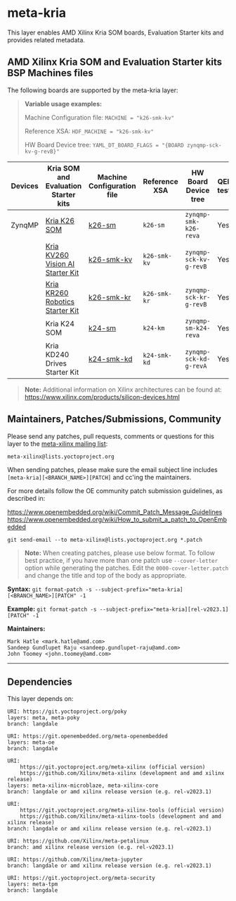 # meta-kria

This layer enables AMD Xilinx Kria SOM boards, Evaluation Starter kits and
provides related metadata.

## AMD Xilinx Kria SOM and Evaluation Starter kits BSP Machines files

The following boards are supported by the meta-kria layer:

> **Variable usage examples:**
>
> Machine Configuration file: `MACHINE = "k26-smk-kv"`
>
> Reference XSA: `HDF_MACHINE = "k26-smk-kv"`
>
> HW Board Device tree: `YAML_DT_BOARD_FLAGS = "{BOARD zynqmp-sck-kv-g-revB}"`

| Devices | Kria SOM and Evaluation Starter kits                                                                        | Machine Configuration file                 | Reference XSA | HW Board Device tree   | QEMU tested | HW tested |
|---------|-------------------------------------------------------------------------------------------------------------|--------------------------------------------|---------------|------------------------|-------------|-----------|
| ZynqMP  | [Kria K26 SOM](https://www.xilinx.com/products/som/kria/k26c-commercial.html)                               | [k26-sm](conf/machine/k26-sm.conf)         | `k26-sm`      | `zynqmp-smk-k26-reva`  | Yes         | Yes       |
|         | [Kria KV260 Vision AI Starter Kit](https://www.xilinx.com/products/som/kria/kv260-vision-starter-kit.html)  | [k26-smk-kv](conf/machine/k26-smk-kv.conf) | `k26-smk-kv`  | `zynqmp-sck-kv-g-revB` | Yes         | Yes       |
|         | [Kria KR260 Robotics Starter Kit](https://www.xilinx.com/products/som/kria/kr260-robotics-starter-kit.html) | [k26-smk-kr](conf/machine/k26-smk-kr.conf) | `k26-smk-kr`  | `zynqmp-sck-kr-g-revB` | Yes         | Yes       |
|         | Kria K24 SOM                                                                                                | [k24-sm](conf/machine/k24-sm.conf)         | `k24-km`      | `zynqmp-sm-k24-reva`   | Yes         | Yes       |
|         | Kria KD240 Drives Starter Kit                                                                               | [k24-smk-kd](conf/machine/k24-smk-kd.conf) | `k24-smk-kd`  | `zynqmp-sck-kd-g-revA` | Yes         | Yes       |

> **Note:** Additional information on Xilinx architectures can be found at:
	https://www.xilinx.com/products/silicon-devices.html

## Maintainers, Patches/Submissions, Community

Please send any patches, pull requests, comments or questions for this layer to
the [meta-xilinx mailing list](https://lists.yoctoproject.org/g/meta-xilinx):

	meta-xilinx@lists.yoctoproject.org

When sending patches, please make sure the email subject line includes
`[meta-kria][<BRANCH_NAME>][PATCH]` and cc'ing the maintainers.

For more details follow the OE community patch submission guidelines, as described in:

https://www.openembedded.org/wiki/Commit_Patch_Message_Guidelines
https://www.openembedded.org/wiki/How_to_submit_a_patch_to_OpenEmbedded

`git send-email --to meta-xilinx@lists.yoctoproject.org *.patch`

> **Note:** When creating patches, please use below format. To follow best practice,
> if you have more than one patch use `--cover-letter` option while generating the
> patches. Edit the `0000-cover-letter.patch` and change the title and top of the
> body as appropriate.

**Syntax:**
`git format-patch -s --subject-prefix="meta-kria][<BRANCH_NAME>][PATCH" -1`

**Example:**
`git format-patch -s --subject-prefix="meta-kria][rel-v2023.1][PATCH" -1`

**Maintainers:**

	Mark Hatle <mark.hatle@amd.com>
	Sandeep Gundlupet Raju <sandeep.gundlupet-raju@amd.com>
	John Toomey <john.toomey@amd.com>
---
## Dependencies

This layer depends on:

	URI: https://git.yoctoproject.org/poky
	layers: meta, meta-poky
	branch: langdale

	URI: https://git.openembedded.org/meta-openembedded
	layers: meta-oe
	branch: langdale

	URI:
        https://git.yoctoproject.org/meta-xilinx (official version)
        https://github.com/Xilinx/meta-xilinx (development and amd xilinx release)
	layers: meta-xilinx-microblaze, meta-xilinx-core
	branch: langdale or amd xilinx release version (e.g. rel-v2023.1)

	URI:
        https://git.yoctoproject.org/meta-xilinx-tools (official version)
        https://github.com/Xilinx/meta-xilinx-tools (development and amd xilinx release)
	branch: langdale or amd xilinx release version (e.g. rel-v2023.1)

	URI: https://github.com/Xilinx/meta-petalinux
	branch: amd xilinx release version (e.g. rel-v2023.1)

	URI: https://github.com/Xilinx/meta-jupyter
	branch: langdale or amd xilinx release version (e.g. rel-v2023.1)

	URI: https://git.yoctoproject.org/meta-security
	layers: meta-tpm
	branch: langdale
